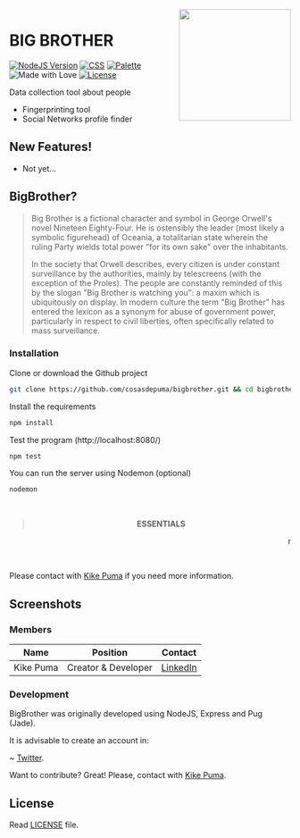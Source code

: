 <img src="https://cdn.rawgit.com/CosasDePuma/BigBrother/cd329955/public/icons/bigbrother.svg" height="200" align="right">

# BIG BROTHER

[![NodeJS Version](https://img.shields.io/badge/nodejs-4.8.3-yellowgreen.svg?style=flat)](https://nodejs.org/es/download/package-manager/)
[![CSS](https://img.shields.io/badge/stylesheet-materialize--css-ff80ab.svg?style=flat)](https://materialize-css.com/)
[![Palette](https://img.shields.io/badge/palette-purple%20rain-73648A.svg?style=flat)](https://coolors.co/a393bf-9882ac-73648a-453750-0c0910)
![Made with Love](https://img.shields.io/badge/made%20with-<3-red.svg?style=flat)
[![License](https://img.shields.io/github/license/CosasDePuma/BigBrother.svg)](https://github.com/CosasDePuma/BigBrother/blob/master/LICENSE)

Data collection tool about people

  - Fingerprinting tool
  - Social Networks profile finder

## New Features!

  - Not yet...

## BigBrother?

> Big Brother is a fictional character and symbol in George Orwell's novel Nineteen Eighty-Four. He is ostensibly the leader (most likely a symbolic figurehead) of Oceania, a totalitarian state wherein the ruling Party wields total power "for its own sake" over the inhabitants.
> 
> In the society that Orwell describes, every citizen is under constant surveillance by the authorities, mainly by telescreens (with the exception of the Proles). The people are constantly reminded of this by the slogan "Big Brother is watching you": a maxim which is ubiquitously on display. In modern culture the term "Big Brother" has entered the lexicon as a synonym for abuse of government power, particularly in respect to civil liberties, often specifically related to mass surveillance.

### Installation

Clone or download the Github project
```sh
git clone https://github.com/cosasdepuma/bigbrother.git && cd bigbrother/
```

Install the requirements
```sh
npm install
```

Test the program (http://localhost:8080/)
```sh
npm test
```

You can run the server using Nodemon (optional)
```sh
nodemon
```

&nbsp;
> <p align="center"><b> ESSENTIALS </b><p>
<p align="center"><marquee> nodejs npm nodemon </marquee><p></br>

Please contact with [Kike Puma](https://linkedin.com/in/kikepuma) if you need more information.

## Screenshots



### Members

| Name | Position | Contact |
| ------ | ------ | ------ |
| Kike Puma | Creator & Developer | [LinkedIn](https://linkedin.com/in/kikepuma) |


### Development

BigBrother was originally developed using NodeJS, Express and Pug (Jade).

It is advisable to create an account in:

~ [Twitter](https://apps.twitter.com/).


Want to contribute? Great!
Please, contact with [Kike Puma](https://linkedin.com/in/kikepuma).

License
----
Read [LICENSE](https://github.com/CosasDePuma/BigBrother/blob/master/LICENSE) file.
